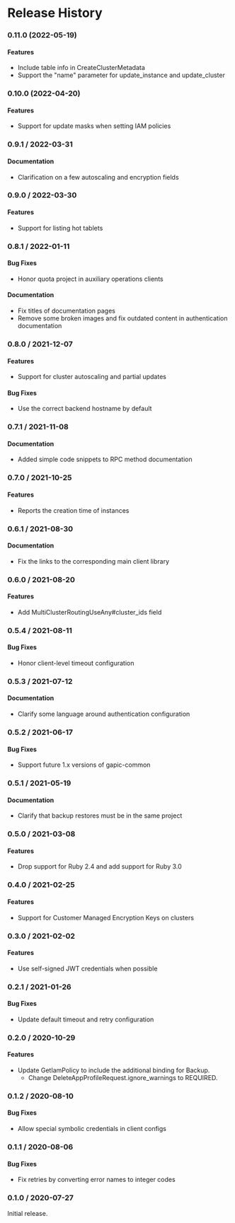 # Release History

### 0.11.0 (2022-05-19)

#### Features

* Include table info in CreateClusterMetadata
* Support the "name" parameter for update_instance and update_cluster

### 0.10.0 (2022-04-20)

#### Features

* Support for update masks when setting IAM policies

### 0.9.1 / 2022-03-31

#### Documentation

* Clarification on a few autoscaling and encryption fields

### 0.9.0 / 2022-03-30

#### Features

* Support for listing hot tablets

### 0.8.1 / 2022-01-11

#### Bug Fixes

* Honor quota project in auxiliary operations clients

#### Documentation

* Fix titles of documentation pages
* Remove some broken images and fix outdated content in authentication documentation

### 0.8.0 / 2021-12-07

#### Features

* Support for cluster autoscaling and partial updates

#### Bug Fixes

* Use the correct backend hostname by default

### 0.7.1 / 2021-11-08

#### Documentation

* Added simple code snippets to RPC method documentation

### 0.7.0 / 2021-10-25

#### Features

* Reports the creation time of instances

### 0.6.1 / 2021-08-30

#### Documentation

* Fix the links to the corresponding main client library

### 0.6.0 / 2021-08-20

#### Features

* Add MultiClusterRoutingUseAny#cluster_ids field

### 0.5.4 / 2021-08-11

#### Bug Fixes

* Honor client-level timeout configuration

### 0.5.3 / 2021-07-12

#### Documentation

* Clarify some language around authentication configuration

### 0.5.2 / 2021-06-17

#### Bug Fixes

* Support future 1.x versions of gapic-common

### 0.5.1 / 2021-05-19

#### Documentation

* Clarify that backup restores must be in the same project

### 0.5.0 / 2021-03-08

#### Features

* Drop support for Ruby 2.4 and add support for Ruby 3.0

### 0.4.0 / 2021-02-25

#### Features

* Support for Customer Managed Encryption Keys on clusters

### 0.3.0 / 2021-02-02

#### Features

* Use self-signed JWT credentials when possible

### 0.2.1 / 2021-01-26

#### Bug Fixes

* Update default timeout and retry configuration

### 0.2.0 / 2020-10-29

#### Features

* Update GetIamPolicy to include the additional binding for Backup.
  * Change DeleteAppProfileRequest.ignore_warnings to REQUIRED.

### 0.1.2 / 2020-08-10

#### Bug Fixes

* Allow special symbolic credentials in client configs

### 0.1.1 / 2020-08-06

#### Bug Fixes

* Fix retries by converting error names to integer codes

### 0.1.0 / 2020-07-27

Initial release.
